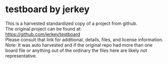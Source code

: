 
# testboard by jerkey  
This is a harvested standardized copy of a project from github.  
The original project can be found at:  
https://github.com/jerkey/testboard  
Please consult that link for additional, details, files, and license information.  
Note: It was auto harvested and if the original repo had more than one board file or anything out of the ordinary the files here are likely not representative.  
    